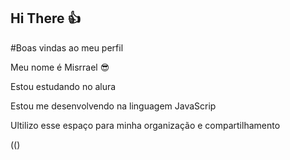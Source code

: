 ## Hi There 👍

#Boas vindas ao meu perfil

Meu nome é Misrrael 😎

Estou estudando no alura

Estou me desenvolvendo na linguagem JavaScrip

Ultilizo esse espaço para minha organização e compartilhamento

(()
